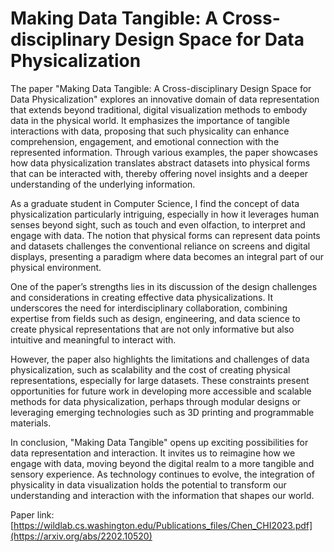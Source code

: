 Making Data Tangible: A Cross-disciplinary Design Space for Data Physicalization
===
The paper "Making Data Tangible: A Cross-disciplinary Design Space for Data Physicalization" explores an innovative domain of data representation that extends beyond traditional, digital visualization methods to embody data in the physical world. It emphasizes the importance of tangible interactions with data, proposing that such physicality can enhance comprehension, engagement, and emotional connection with the represented information. Through various examples, the paper showcases how data physicalization translates abstract datasets into physical forms that can be interacted with, thereby offering novel insights and a deeper understanding of the underlying information.

As a graduate student in Computer Science, I find the concept of data physicalization particularly intriguing, especially in how it leverages human senses beyond sight, such as touch and even olfaction, to interpret and engage with data. The notion that physical forms can represent data points and datasets challenges the conventional reliance on screens and digital displays, presenting a paradigm where data becomes an integral part of our physical environment.

One of the paper’s strengths lies in its discussion of the design challenges and considerations in creating effective data physicalizations. It underscores the need for interdisciplinary collaboration, combining expertise from fields such as design, engineering, and data science to create physical representations that are not only informative but also intuitive and meaningful to interact with.

However, the paper also highlights the limitations and challenges of data physicalization, such as scalability and the cost of creating physical representations, especially for large datasets. These constraints present opportunities for future work in developing more accessible and scalable methods for data physicalization, perhaps through modular designs or leveraging emerging technologies such as 3D printing and programmable materials.

In conclusion, "Making Data Tangible" opens up exciting possibilities for data representation and interaction. It invites us to reimagine how we engage with data, moving beyond the digital realm to a more tangible and sensory experience. As technology continues to evolve, the integration of physicality in data visualization holds the potential to transform our understanding and interaction with the information that shapes our world.

Paper link: [https://wildlab.cs.washington.edu/Publications_files/Chen_CHI2023.pdf](https://arxiv.org/abs/2202.10520)
